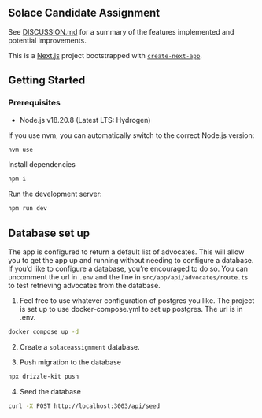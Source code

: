 ## Solace Candidate Assignment

See [DISCUSSION.md](DISCUSSION.md) for a summary of the features implemented and potential improvements.

This is a [Next.js](https://nextjs.org/) project bootstrapped with [`create-next-app`](https://github.com/vercel/next.js/tree/canary/packages/create-next-app).

## Getting Started

### Prerequisites

- Node.js v18.20.8 (Latest LTS: Hydrogen)

If you use nvm, you can automatically switch to the correct Node.js version:

```bash
nvm use
```

Install dependencies

```bash
npm i
```

Run the development server:

```bash
npm run dev
```

## Database set up

The app is configured to return a default list of advocates. This will allow you to get the app up and running without needing to configure a database. If you’d like to configure a database, you’re encouraged to do so. You can uncomment the url in `.env` and the line in `src/app/api/advocates/route.ts` to test retrieving advocates from the database.

1. Feel free to use whatever configuration of postgres you like. The project is set up to use docker-compose.yml to set up postgres. The url is in .env.

```bash
docker compose up -d
```

2. Create a `solaceassignment` database.

3. Push migration to the database

```bash
npx drizzle-kit push
```

4. Seed the database

```bash
curl -X POST http://localhost:3003/api/seed
```
